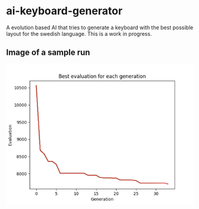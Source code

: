 # ai-keyboard-generator

A evolution based AI that tries to generate a keyboard with the best possible layout for the swedish language.
This is a work in progress.

## Image of a sample run

![Image of a sample run](./images/sample_run.png)
